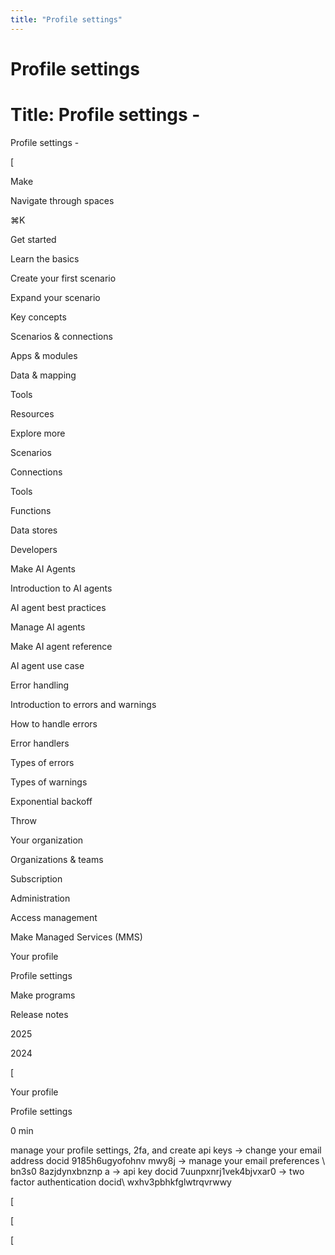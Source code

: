 ```yaml
---
title: "Profile settings"
---
```


# Profile settings

# Title: Profile settings -

Profile settings -

[

Make

Navigate through spaces

⌘K

Get started

Learn the basics

Create your first scenario

Expand your scenario

Key concepts

Scenarios & connections

Apps & modules

Data & mapping

Tools

Resources

Explore more

Scenarios

Connections

Tools

Functions

Data stores

Developers

Make AI Agents

Introduction to AI agents

AI agent best practices

Manage AI agents

Make AI agent reference

AI agent use case

Error handling

Introduction to errors and warnings

How to handle errors

Error handlers

Types of errors

Types of warnings

Exponential backoff

Throw

Your organization

Organizations & teams

Subscription

Administration

Access management

Make Managed Services (MMS)

Your profile

Profile settings

Make programs

Release notes

2025

2024

[

Your profile

Profile settings

0 min

 manage your profile settings, 2fa, and create api keys → change your email address docid 9185h6ugyofohnv mwy8j → manage your email preferences \ bn3s0 8azjdynxbnznp a → api key docid 7uunpxnrj1vek4bjvxar0 → two factor authentication docid\ wxhv3pbhkfglwtrqvrwwy

[

[

[